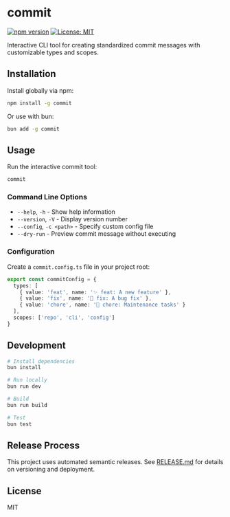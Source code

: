 # commit

[![npm version](https://badge.fury.io/js/commit.svg)](https://badge.fury.io/js/commit)
[![License: MIT](https://img.shields.io/badge/License-MIT-yellow.svg)](https://opensource.org/licenses/MIT)

Interactive CLI tool for creating standardized commit messages with customizable types and scopes.

## Installation

Install globally via npm:

```bash
npm install -g commit
```

Or use with bun:

```bash
bun add -g commit
```

## Usage

Run the interactive commit tool:

```bash
commit
```

### Command Line Options

- `--help`, `-h` - Show help information
- `--version`, `-V` - Display version number
- `--config`, `-c <path>` - Specify custom config file
- `--dry-run` - Preview commit message without executing

### Configuration

Create a `commit.config.ts` file in your project root:

```typescript
export const commitConfig = {
  types: [
    { value: 'feat', name: '✨ feat: A new feature' },
    { value: 'fix', name: '🐛 fix: A bug fix' },
    { value: 'chore', name: '🧹 chore: Maintenance tasks' }
  ],
  scopes: ['repo', 'cli', 'config']
}
```

## Development

```bash
# Install dependencies
bun install

# Run locally
bun run dev

# Build
bun run build

# Test
bun test
```

## Release Process

This project uses automated semantic releases. See [RELEASE.md](./RELEASE.md) for details on versioning and deployment.

## License

MIT
